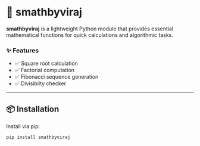 # 📐 smathbyviraj

**smathbyviraj** is a lightweight Python module that provides essential mathematical functions for quick calculations and algorithmic tasks.

### ✨ Features
- ✅ Square root calculation
- ✅ Factorial computation
- ✅ Fibonacci sequence generation
- ✅ Divisibilty checker
---

## 📦 Installation

Install via pip:

```bash
pip install smathbyviraj